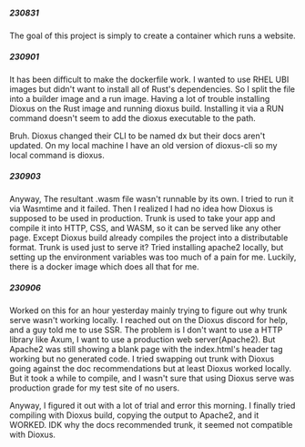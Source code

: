 ##### 230831

The goal of this project is simply to create a container which runs a website.

##### 230901

It has been difficult to make the dockerfile work. I wanted to use RHEL UBI images but didn't want to install all of Rust's dependencies. So I split the file into a builder image and a run image. Having a lot of trouble installing Dioxus on the Rust image and running dioxus build. Installing it via a RUN command doesn't seem to add the dioxus executable to the path.

Bruh. Dioxus changed their CLI to be named dx but their docs aren't updated. On my local machine I have an old version of dioxus-cli so my local command is dioxus.

##### 230903

Anyway, The resultant .wasm file wasn't runnable by its own. I tried to run it via Wasmtime and it failed. Then I realized I had no idea how Dioxus is supposed to be used in production. Trunk is used to take your app and compile it into HTTP, CSS, and WASM, so it can be served like any other page. Except Dioxus build already compiles the project into a distributable format. Trunk is used just to serve it? Tried installing apache2 locally, but setting up the environment variables was too much of a pain for me. Luckily, there is a docker image which does all that for me.

##### 230906

Worked on this for an hour yesterday mainly trying to figure out why trunk serve wasn't working locally. I reached out on the Dioxus discord for help, and a guy told me to use SSR. The problem is I don't want to use a HTTP library like Axum, I want to use a production web server(Apache2). But Apache2 was still showing a blank page with the index.html's header tag working but no generated code. I tried swapping out trunk with Dioxus going against the doc recommendations but at least Dioxus worked locally. But it took a while to compile, and I wasn't sure that using Dioxus serve was production grade for my test site of no users.

Anyway, I figured it out with a lot of trial and error this morning. I finally tried compiling with Dioxus build, copying the output to Apache2, and it WORKED. IDK why the docs recommended trunk, it seemed not compatible with Dioxus.

